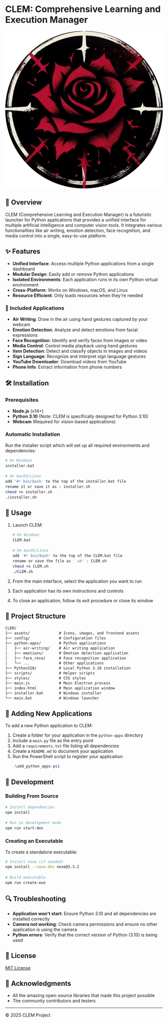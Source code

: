 # CLEM: Comprehensive Learning and Execution Manager

![CLEM Logo](assets/icons/logo.png)

## 🌟 Overview

CLEM (Comprehensive Learning and Execution Manager) is a futuristic launcher for Python applications that provides a unified interface for multiple artificial intelligence and computer vision tools. It integrates various functionalities like air writing, emotion detection, face recognition, and media control into a single, easy-to-use platform.

## ✨ Features

- **Unified Interface**: Access multiple Python applications from a single dashboard
- **Modular Design**: Easily add or remove Python applications
- **Isolated Environments**: Each application runs in its own Python virtual environment
- **Cross-Platform**: Works on Windows, macOS, and Linux
- **Resource Efficient**: Only loads resources when they're needed

### 📱 Included Applications

- **Air Writing**: Draw in the air using hand gestures captured by your webcam
- **Emotion Detection**: Analyze and detect emotions from facial expressions
- **Face Recognition**: Identify and verify faces from images or video
- **Media Control**: Control media playback using hand gestures
- **Item Detection**: Detect and classify objects in images and videos
- **Sign Language**: Recognize and interpret sign language gestures
- **YouTube Downloader**: Download videos from YouTube
- **Phone Info**: Extract information from phone numbers

## 🛠️ Installation

### Prerequisites

- **Node.js** (v14+)
- **Python 3.10** (Note: CLEM is specifically designed for Python 3.10)
- **Webcam** (Required for vision-based applications)

### Automatic Installation

Run the installer script which will set up all required environments and dependencies:

```bash
# On Windows
installer.bat

# On macOS/Linux
add '#! bin/bash' to the top of the installer.bat file
rename it or save it as : installer.sh
chmod +x installer.sh
./installer.sh
```

## 🚀 Usage

1. Launch CLEM:
   ```bash
   # On Windows
   CLEM.bat
   
   # On macOS/Linux
   add '#! bin/bash' to the top of the CLEM.bat file
   rename or save the file as '.sh' : CLEM.sh
   chmod +x CLEM.sh
   ./CLEM.sh
   ```

2. From the main interface, select the application you want to run
3. Each application has its own instructions and controls
4. To close an application, follow its exit procedure or close its window

## 📂 Project Structure

```
CLEM/
├── assets/             # Icons, images, and frontend assets
├── config/             # Configuration files
├── python-apps/        # Python applications
│   ├── air-writing/    # Air writing application
│   ├── emotions/       # Emotion detection application
│   ├── face_reco/      # Face recognition application
│   └── ...             # Other applications
├── Python310/          # Local Python 3.10 installation
├── scripts/            # Helper scripts
├── styles/             # CSS styles
├── main.js             # Main Electron process
├── index.html          # Main application window
├── installer.bat       # Windows installer
└── main.bat            # Windows launcher
```

## 🧩 Adding New Applications

To add a new Python application to CLEM:

1. Create a folder for your application in the `python-apps` directory
2. Include a `main.py` file as the entry point
3. Add a `requirements.txt` file listing all dependencies
4. Create a `README.md` to document your application
5. Run the PowerShell script to register your application:
   ```powershell
   .\add_python_apps.ps1
   ```

## 🔧 Development

### Building From Source

```bash
# Install dependencies
npm install

# Run in development mode
npm run start-dev
```

### Creating an Executable

To create a standalone executable:

```bash
# Install nexe (if needed)
npm install --save-dev nexe@3.3.2

# Build executable
npm run create-exe
```

## 🔍 Troubleshooting

- **Application won't start**: Ensure Python 3.10 and all dependencies are installed correctly
- **Camera not working**: Check camera permissions and ensure no other application is using the camera
- **Python errors**: Verify that the correct version of Python (3.10) is being used

## 📄 License

[MIT License](LICENSE.txt)

## 👏 Acknowledgments

- All the amazing open-source libraries that made this project possible
- The community contributors and testers

---

© 2025 CLEM Project
